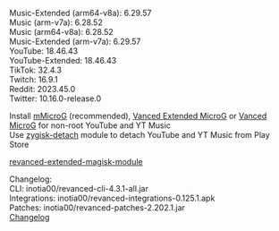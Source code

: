 Music-Extended (arm64-v8a): 6.29.57  
Music (arm-v7a): 6.28.52  
Music (arm64-v8a): 6.28.52  
Music-Extended (arm-v7a): 6.29.57  
YouTube: 18.46.43  
YouTube-Extended: 18.46.43  
TikTok: 32.4.3  
Twitch: 16.9.1  
Reddit: 2023.45.0  
Twitter: 10.16.0-release.0  

Install [mMicroG](https://github.com/inotia00/mMicroG/releases) (recommended), [Vanced Extended MicroG](https://github.com/inotia00/VancedMicroG/releases) or [Vanced MicroG](https://github.com/TeamVanced/VancedMicroG/releases) for non-root YouTube and YT Music  
Use [zygisk-detach](https://github.com/j-hc/zygisk-detach) module to detach YouTube and YT Music from Play Store  

[revanced-extended-magisk-module](https://t.me/DeltaRevanced)  

Changelog:  
CLI: inotia00/revanced-cli-4.3.1-all.jar  
Integrations: inotia00/revanced-integrations-0.125.1.apk  
Patches: inotia00/revanced-patches-2.202.1.jar  
[Changelog](https://github.com/inotia00/revanced-patches/releases/tag/v2.202.1)  
